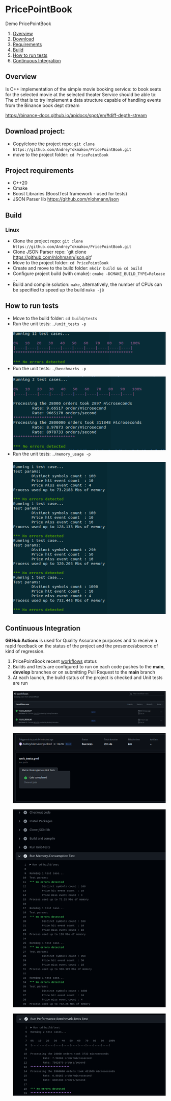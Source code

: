 # PricePointBook
Demo PricePointBook

1. [Overview](#Overview)
2. [Download](#Download)
3. [Requirements](#Requirements)
4. [Build](#Build)
5. [How to run tests](#Tests)
8. [Continuous Integration](#CI)

<a name="Overview"></a>
## Overview
Is C++ implementation of the simple movie booking service: to book seats for the selected movie at the selected theater
Service should be able to:
The of that is to try implement a data structure capable of handling events from the Binance book dept stream
    
   https://binance-docs.github.io/apidocs/spot/en/#diff-depth-stream

<a name="Download"></a>
## Download project:
- Copy/clone the project repo: `git clone https://github.com/AndreyTokmakov/PricePointBook.git`
- move to the project folder: `cd PricePointBook`


<a name="Requirements"></a>
## Project requirements
- C++20
- Cmake
- Boost Libraries (BoostTest framework - used for tests)
- JSON Parser lib https://github.com/nlohmann/json


<a name="Build"></a>
## Build
<a name="linux_build"></a>
### Linux
- Clone the project repo: `git clone https://github.com/AndreyTokmakov/PricePointBook.git`
- Clone JSON Parser repo: `git clone https://github.com/nlohmann/json.git'
- Move to the project folder: `cd PricePointBook`
- Create and move to the build folder: `mkdir build && cd build`
- Configure project build (with cmake): `cmake -DCMAKE_BUILD_TYPE=Release ..`
- Build and compile solution: `make`,
  alternatively, the number of CPUs can be specified to speed up the build `make -j8`


<a name="Tests"></a>
## How to run tests
- Move to the build folder: `cd build/tests`
- Run the unit tests: `./unit_tests -p`
  </br></br>![UnitTestsLocal](https://github.com/AndreyTokmakov/PricePointBook/blob/metadata/images/unit_tests_run.png)
- Run the unit tests: `./benchmarks -p`
  </br></br>![UnitTestsLocal](https://github.com/AndreyTokmakov/PricePointBook/blob/metadata/images/benchmarks.png)
- Run the unit tests: `./memory_usage -p`
  </br></br>![UnitTestsLocal](https://github.com/AndreyTokmakov/PricePointBook/blob/metadata/images/memory_usage_run.png)


<a name="CI"></a>
## Continuous Integration
**GitHub Actions** is used for Quality Assurance purposes and to receive a rapid
feedback on the status of the project and the presence/absence of kind of regression.
1. PricePointBook recent [workflows](https://github.com/AndreyTokmakov/PricePointBook/actions) status <br />
2. Builds and tests are configured to run on each code pushes to the **main**, **develop**
   branches or on submitting Pull Request to the **main** branch
3. At each launch, the build status of the project is checked and Unit tests are run
   </br></br>![workflows](https://github.com/AndreyTokmakov/PricePointBook/blob/metadata/images/actions_1_workflows.png)
   </br></br>![Unit-tests status](https://github.com/AndreyTokmakov/PricePointBook/blob/metadata/images/actions_2_unit_tests.png)
   </br></br>![Pipeline1](https://github.com/AndreyTokmakov/PricePointBook/blob/metadata/images/actions_3_pipeline.png)
   </br></br>![Pipeline2](https://github.com/AndreyTokmakov/PricePointBook/blob/metadata/images/actions_3_pipeline_2.png)
